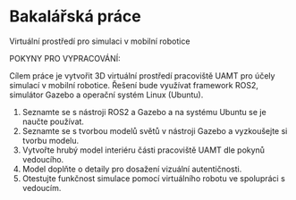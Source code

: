 # Bakalářská práce

Virtuální prostředí pro simulaci v mobilní robotice

POKYNY PRO VYPRACOVÁNÍ:

Cílem práce je vytvořit 3D virtuální prostředí pracoviště UAMT pro účely simulací v mobilní robotice. Řešení bude
využívat framework ROS2, simulátor Gazebo a operační systém Linux (Ubuntu).

1. Seznamte se s nástroji ROS2 a Gazebo a na systému Ubuntu se je naučte používat.
2. Seznamte se s tvorbou modelů světů v nástroji Gazebo a vyzkoušejte si tvorbu modelu.
3. Vytvořte hrubý model interiéru části pracoviště UAMT dle pokynů vedoucího.
4. Model doplňte o detaily pro dosažení vizuální autentičnosti.
5. Otestujte funkčnost simulace pomocí virtuálního robotu ve spolupráci s vedoucím.
